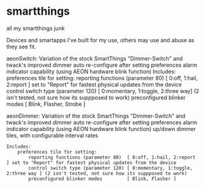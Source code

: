 smartthings
===========

all my smartthings junk

Devices and smartapps I've built for my use, others may use and abuse as they see fit.

aeonSwitch:
	Variation of the stock SmartThings "Dimmer-Switch" and twack's improved dimmer
		auto re-configure after setting preferences
		alarm indicator capability (using AEON hardware blink function)
	Includes:
		preferences tile for setting:
			reporting functions (parameter 80)	[ 0:off, 1:hail, 2:report ] set to "Report" for fastest physical updates from the device
			control switch type (parameter 120)	[ 0:momentary, 1:toggle, 2:three way] (2 isn't tested, not sure how its suppposed to work)
			preconfigured blinker modes			[ Blink, Flasher, Strobe ]
 
 aeonDimmer:
	Variation of the stock SmartThings "Dimmer-Switch" and twack's improved dimmer
		auto re-configure after setting preferences
		alarm indicator capability (using AEON hardware blink function)
		up/down dimmer tiles, with configurable interval rates

	Includes:
		preferences tile for setting:
			reporting functions (parameter 80)	[ 0:off, 1:hail, 2:report ] set to "Report" for fastest physical updates from the device
			control switch type (parameter 120)	[ 0:momentary, 1:toggle, 2:three way ] (2 isn't tested, not sure how its suppposed to work)
			preconfigured blinker modes			[ Blink, Flasher ]

